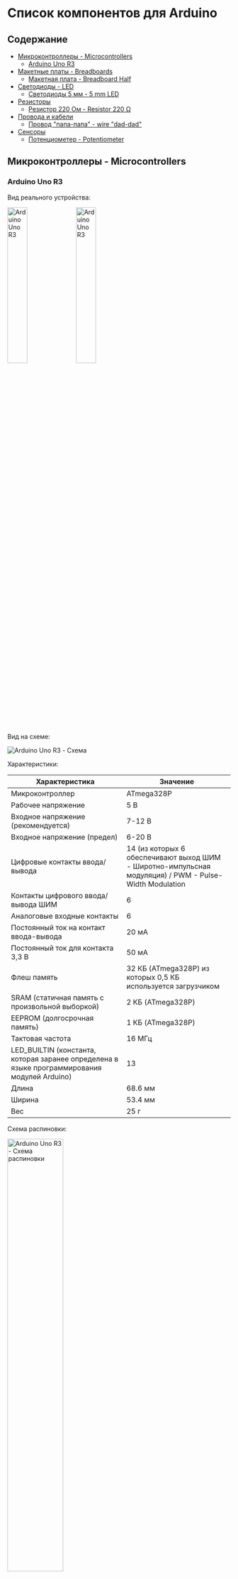 <h1>Список компонентов для Arduino</h1>

<h2>Содержание</h2>

- [Микроконтроллеры - Microcontrollers](#микроконтроллеры---microcontrollers)
  - [Arduino Uno R3](#arduino-uno-r3)
- [Макетные платы - Breadboards](#макетные-платы---breadboards)
  - [Макетная плата - Breadboard Half](#макетная-плата---breadboard-half)
- [Светодиоды - LED](#светодиоды---led)
  - [Светодиоды 5 мм - 5 mm LED](#светодиоды-5-мм---5-mm-led)
- [Резисторы](#резисторы)
  - [Резистор 220 Ом - Resistor 220 Ω](#резистор-220-ом---resistor-220-ω)
- [Провода и кабели](#провода-и-кабели)
  - [Провод "папа-папа" - wire "dad-dad"](#провод-папа-папа---wire-dad-dad)
- [Сенсоры](#сенсоры)
  - [Потенциометер - Potentiometer](#потенциометер---potentiometer)

## Микроконтроллеры - Microcontrollers
### Arduino Uno R3

Вид реального устройства:

<img src="../img/ArduinoComponents/ArduinoUnoR3-1.png" alt="Arduino Uno R3" width="30%" />

<img src="../img/ArduinoComponents/ArduinoUnoR3-2.png" alt="Arduino Uno R3" width="30%"/>

Вид на схеме:

<img src="../img/ArduinoComponents/ArduinoUnoR3-Schema.png" alt="Arduino Uno R3 - Схема"/>

Характеристики:

| Характеристика                                                                               | Значение                                                                                               |
| -------------------------------------------------------------------------------------------- | ------------------------------------------------------------------------------------------------------ |
| Микроконтроллер                                                                              | ATmega328P                                                                                             |
| Рабочее напряжение                                                                           | 5 В                                                                                                    |
| Входное напряжение (рекомендуется)                                                           | 7-12 В                                                                                                 |
| Входное напряжение (предел)                                                                  | 6-20 В                                                                                                 |
| Цифровые контакты ввода/вывода                                                               | 14 (из которых 6 обеспечивают выход ШИМ - Широтно-импульсная модуляция) / PWM - Pulse-Width Modulation |
| Контакты цифрового ввода/вывода ШИМ                                                          | 6                                                                                                      |
| Аналоговые входные контакты                                                                  | 6                                                                                                      |
| Постоянный ток на контакт ввода-вывода                                                       | 20 мА                                                                                                  |
| Постоянный ток для контакта 3,3 В                                                            | 50 мА                                                                                                  |
| Флеш память                                                                                  | 32 КБ (ATmega328P) из которых 0,5 КБ используется загрузчиком                                          |
| SRAM (статичная память с произвольной выборкой)                                              | 2 КБ (ATmega328P)                                                                                      |
| EEPROM (долгосрочная память)                                                                 | 1 КБ (ATmega328P)                                                                                      |
| Тактовая частота                                                                             | 16 МГц                                                                                                 |
| LED_BUILTIN (константа, которая заранее определена в языке программирования модулей Arduino) | 13                                                                                                     |
| Длина                                                                                        | 68.6 мм                                                                                                |
| Ширина                                                                                       | 53.4 мм                                                                                                |
| Вес                                                                                          | 25 г                                                                                                   |

Схема распиновки:

<img src="../img/ArduinoComponents/ArduinoUnoR3-pinout.png" alt="Arduino Uno R3 - Схема распиновки" width="50%"/>

## Макетные платы - Breadboards
### Макетная плата - Breadboard Half

Вид реальной макетной платы:

<img src="../img/ArduinoComponents/Breadboard-Half.png" alt="Макетная плата - Breadboard Half" width="30%" />

Вид на схеме:

<img src="../img/ArduinoComponents/Breadboard-Schema.png" alt="Макетная плата на схеме"/>

## Светодиоды - LED
### Светодиоды 5 мм - 5 mm LED

Вид реального светодиода:

<img src="../img/ArduinoComponents/LED%205mm.png" alt="LED 5 mm" width="30%" />

Вид на схеме:

<img src="../img/ArduinoComponents/LED%205mm-Schema.png" alt="LED 5 mm - схема"/>

Характеристики:

|Цвет|Макс. прямое напряжение (В)|Сила тока (мА)|
|---|---|---|
|Красный|2.3|20|
|Желтый|2.5|20|
|Зеленый|2.5|20|
|Синий|3.8|20|
|Белый|3.8|20|

## Резисторы
### Резистор 220 Ом - Resistor 220 Ω

Вид реального резистора:

<img src="../img/ArduinoComponents/Resistor-220.png" alt="Резистор 220 Ом" width="30%" />

Вид на схеме:

<img src="../img/ArduinoComponents/Resistor-220-Schema.png" alt="Резистор 220 Ом - схема" width="30%" />

## Провода и кабели
### Провод "папа-папа" - wire "dad-dad"

Вид реального провода:

<img src="../img/ArduinoComponents/Wire-dad-dad.png" alt="Провод папа-папа" width="30%" />

Вид провода на схеме:

<img src="../img/ArduinoComponents/Wire-dad-dad-Schema.png" alt="Провод папа-папа - схема"/>

## Сенсоры
### Потенциометер - Potentiometer

Вид реального потенциометра:

<img src="../img/ArduinoComponents/Potentiometer.png" alt="Потенциометер" width="20%" />

Вид потенциометра на схеме:

<img src="../img/ArduinoComponents/Potentiomete-Schema.png" alt="Потенциометер - схема" width="10%" />